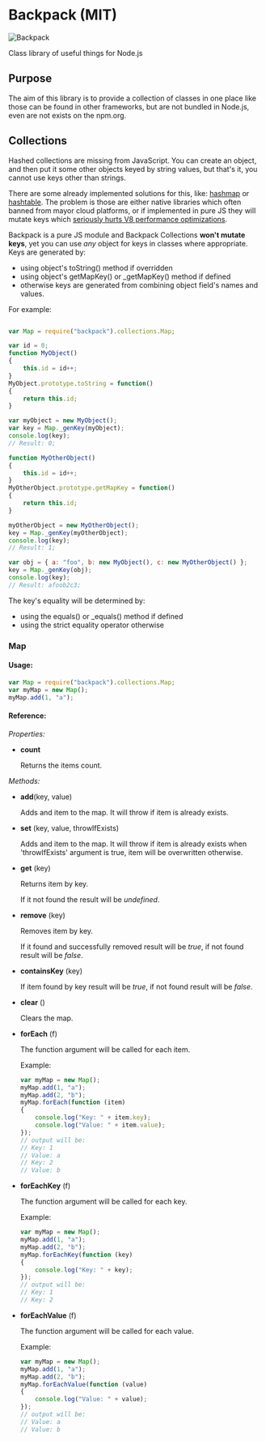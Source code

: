 # Backpack (MIT)

![Backpack](http://4.bp.blogspot.com/-HWzrWGNMwGA/T9adhLWLaZI/AAAAAAAADsY/2TRrMuYUMWM/s1600/acw_how-to-draw-backpack-from-dora-the-explorer-tutorial-drawing.jpeg)

Class library of useful things for Node.js

## Purpose

The aim of this library is to provide a collection of classes in one place like those can be found in other frameworks, 
but are not bundled in Node.js, even are not exists on the npm.org.

## Collections

Hashed collections are missing from JavaScript. You can create an object, and then put it some other objects keyed by string values, but that's it,
 you cannot use keys other than strings.

There are some already implemented solutions for this, like: [hashmap](https://www.npmjs.org/package/hashmap) or [hashtable](https://www.npmjs.org/package/hashtable).
The problem is those are either native libraries which often banned from mayor cloud platforms, or if implemented in pure JS they will mutate keys which 
[seriously hurts V8 performance optimizations](http://www.html5rocks.com/en/tutorials/speed/v8/).

Backpack is a pure JS module and Backpack Collections **won't mutate keys**, yet you can use *any* object for keys in classes where appropriate.
Keys are generated by:

- using object's toString() method if overridden
- using object's getMapKey() or \_getMapKey() method if defined
- otherwise keys are generated from combining object field's names and values.

For example:

```javascript

var Map = require("backpack").collections.Map;

var id = 0;
function MyObject()
{
    this.id = id++;
}
MyObject.prototype.toString = function()
{
    return this.id; 
}

var myObject = new MyObject();
var key = Map._genKey(myObject);
console.log(key);
// Result: 0;

function MyOtherObject()
{
    this.id = id++;
}
MyOtherObject.prototype.getMapKey = function()
{
    return this.id; 
}

myOtherObject = new MyOtherObject();
key = Map._genKey(myOtherObject);
console.log(key);
// Result: 1;

var obj = { a: "foo", b: new MyObject(), c: new MyOtherObject() };
key = Map._genKey(obj);
console.log(key);
// Result: afoob2c3;
```

The key's equality will be determined by:
- using the equals() or \_equals() method if defined
- using the strict equality operator otherwise

### Map

#### Usage:

```javascript
var Map = require("backpack").collections.Map;
var myMap = new Map();
myMap.add(1, "a");
```

#### Reference:

*Properties:*

- **count** 
    
    Returns the items count.

*Methods:*

- **add**(key, value)

    Adds and item to the map. It will throw if item is already exists.

- **set** (key, value, throwIfExists)

    Adds and item to the map. It will throw if item is already exists when 'throwIfExists' argument is true, item will be overwritten otherwise.

- **get** (key)

    Returns item by key. 
    
    If it not found the result will be *undefined*.

- **remove** (key)

    Removes item by key. 
    
    If it found and successfully removed result will be *true*, if not found result will be *false*.

- **containsKey** (key)

    If item found by key result will be *true*, if not found result will be *false*.

- **clear** ()

    Clears the map.

- **forEach** (f)

    The function argument will be called for each item.
    
    Example:
    
    ```javascript
    var myMap = new Map();
    myMap.add(1, "a");
    myMap.add(2, "b");
    myMap.forEach(function (item)
    {
        console.log("Key: " + item.key);
        console.log("Value: " + item.value);
    });
    // output will be:
    // Key: 1
    // Value: a
    // Key: 2
    // Value: b
    ```

- **forEachKey** (f)

    The function argument will be called for each key.
    
    Example:
    
    ```javascript
    var myMap = new Map();
    myMap.add(1, "a");
    myMap.add(2, "b");
    myMap.forEachKey(function (key)
    {
        console.log("Key: " + key);
    });
    // output will be:
    // Key: 1
    // Key: 2
    ```

- **forEachValue** (f)

    The function argument will be called for each value.
        
    Example:
    
    ```javascript
    var myMap = new Map();
    myMap.add(1, "a");
    myMap.add(2, "b");
    myMap.forEachValue(function (value)
    {
        console.log("Value: " + value);
    });
    // output will be:
    // Value: a
    // Value: b
    ```
